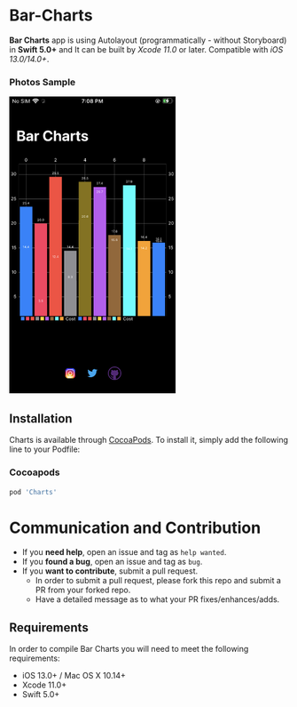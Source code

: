 # Bar-Charts

**Bar Charts** app is using Autolayout (programmatically - without Storyboard) in **Swift 5.0+** and It can be built by *Xcode 11.0* or later. Compatible with *iOS 13.0/14.0+*.

### Photos Sample

<img width="300" alt="pic" src="pics/pic.PNG">

## Installation

Charts is available through [CocoaPods](https://cocoapods.org). To install it, simply add the following line to your Podfile:

### Cocoapods

```ruby
pod 'Charts'
```

# Communication and Contribution

- If you **need help**, open an issue and tag as `help wanted`.
- If you **found a bug**, open an issue and tag as `bug`.
- If you **want to contribute**, submit a pull request.
  - In order to submit a pull request, please fork this repo and submit a PR from your forked repo.
  - Have a detailed message as to what your PR fixes/enhances/adds.

## Requirements

In order to compile Bar Charts you will need to meet the following requirements:

* iOS 13.0+ / Mac OS X 10.14+
* Xcode 11.0+
* Swift 5.0+
